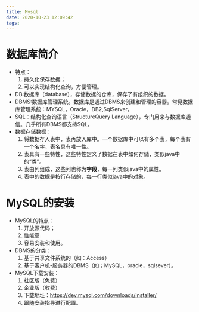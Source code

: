 ```yaml
---
title: Mysql
date: 2020-10-23 12:09:42
tags:
---
```


# 数据库简介

* 特点：
  1.  持久化保存数据；
  2.  可以实现结构化查询，方便管理。
* DB:数据库（database），存储数据的仓库，保存了有组织的数据。
* DBMS:数据库管理系统。数据库是通过DBMS来创建和管理的容器。常见数据库管理系统：MYSQL，Oracle，DB2,SqlServer。
* SQL：结构化查询语言（StructureQuery Language），专门用来与数据库通信。几乎所有DBMS都支持SQL。
* 数据存储数据：
  1.  将数据存入表中，表再放入库中。一个数据库中可以有多个表，每个表有一个名字，表名具有唯一性。
  2.  表具有一些特性，这些特性定义了数据在表中如何存储，类似java中的“类”。
  3.  表由列组成，这些列也称为**字段**，每一列类似java中的属性。
  4.  表中的数据是按行存储的，每一行类似java中的对象。

# MySQL的安装

* MySQL的特点：
  1.  开放源代码；
  2.  性能高
  3.  容易安装和使用。
* DBMS的分类：
  1.  基于共享文件系统的（如：Access）
  2.  基于客户机-服务器的DBMS（如；MySQL，oracle，sqlsever）。
* MySQL下载安装：
  1.  社区版（免费）
  2.  企业版（收费）
  3.  下载地址：https://dev.mysql.com/downloads/installer/
  4.  跟随安装指导进行配置。